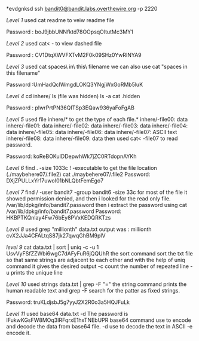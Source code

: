 *evdgnksd
ssh bandit0@bandit.labs.overthewire.org -p 2220

*Level 1*
used cat readme to veiw readme file

Password : boJ9jbbUNNfktd78OOpsqOltutMc3MY1

*Level 2*
used cat< - to view dashed file

Password : CV1DtqXWVFXTvM2F0k09SHz0YwRINYA9

*Level 3*
used cat spaces\ in\ this\ filename
we can also use cat "spaces in this filename"

Password :UmHadQclWmgdLOKQ3YNgjWxGoRMb5luK

*Level 4*
cd inhere/
ls (file was hidden)
ls -a
cat .hidden

Password : pIwrPrtPN36QITSp3EQaw936yaFoFgAB

*Level 5*
used  file inhere/* to get the type of each file.*
inhere/-file00: data
inhere/-file01: data
inhere/-file02: data
inhere/-file03: data
inhere/-file04: data
inhere/-file05: data
inhere/-file06: data
inhere/-file07: ASCII text
inhere/-file08: data
inhere/-file09: data
then used cat< -file07 to read password.

Password: koReBOKuIDDepwhWk7jZC0RTdopnAYKh

*Level 6*
find . -size 1033c ! -executable
to get the file location (./maybehere07/.file2)
cat ./maybehere07/.file2
Password: DXjZPULLxYr17uwoI01bNLQbtFemEgo7

*Level 7*
find / -user bandit7 -group bandit6 -size 33c for most of the file it showed permission denied, and then i looked for the read only file.
/var/lib/dpkg/info/bandit7.password
then i extract the password using cat /var/lib/dpkg/info/bandit7.password
Password: HKBPTKQnIay4Fw76bEy8PVxKEDQRKTzs

*Level 8*
used grep "millionth" data.txt
output was : millionth       cvX2JJa4CFALtqS87jk27qwqGhBM9plV

*level 9*
cat data.txt | sort | uniq -c -u
      1 UsvVyFSfZZWbi6wgC7dAFyFuR6jQQUhR
the sort command sort the txt file so that same strings are adjacent to each other and with the help of uniq command it gives the desired output
-c count the number of repeated line
-u prints the unique line

*Level 10*
used strings data.txt | grep -F "=" 
the string command prints the human readable text and grep -F search for the patter as fixed strings.

Password: truKLdjsbJ5g7yyJ2X2R0o3a5HQJFuLk

*Level 11*
used base64 data.txt -d
The password is IFukwKGsFW8MOq3IRFqrxE1hxTNEbUPR
base64 command use to encode and decode the data from base64 file.
-d use to decode the text in ASCII
-e encode it.

